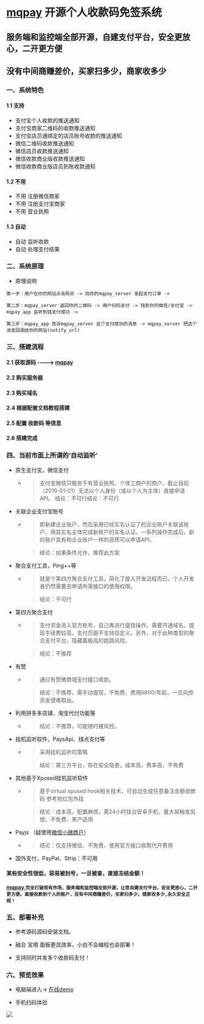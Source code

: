 # [mqpay](https://mqpay.zz82.net/) 开源个人收款码免签系统

## 服务端和监控端全部开源，自建支付平台，安全更放心，二开更方便
## 没有中间商赚差价，买家扫多少，商家收多少

### 一、系统特色
#### 1.1  支持

* 支付宝个人收款的推送通知
* 支付宝商家二维码的收款推送通知
* 支付宝店员通绑定的店员账号收款的推送通知
* 微信二维码收款推送通知
* 微信店员收款推送通知
* 微信收款商业版收款推送通知
* 微信收款商业版店员到账收款通知

#### 1.2  不用

* 不用 注册微信商家
* 不用 注册支付宝商家
* 不用  营业执照

#### 1.3  自动

* 自动 监听收款
* 自动 处理支付结果

### 二、系统原理
- 原理说明

`第一步：用户在你的网站点击购买 -> 向你的mqpay_server 发起支付订单 ->`

`第二步：mqpay_server 返回你的二维码 -> 用户扫码支付 -> 钱到你的微信/支付宝 -> mqpay_app 监听到钱支付成功 ->`

`第三步：mqpay_app 告诉mqpay_server 这个支付成功的消息 -> mqpay_server 把这个消息回调给你的网站(notify_url)`
### 三、搭建流程

#### 2.1 获取源码 ----> [mqpay](https://mqpay.zz82.net/)

#### 2.2 购买服务器

#### 2.3 购买域名

#### 2.4 根据配套文档教程搭建

#### 2.5 配置 收款码 等信息

#### 2.6 搭建完成

### 四、当前市面上所谓的‘自动监听’

- 原生支付宝，微信支付

    - >支付宝微信只服务于有营业执照、个体工商户的商户。截止目前（2019-01-01）无法以个人身份（或以个人为主体）直接申请API。
      >结论：不可行结论：不可行

- 关联企业支付宝账号

    - >即新建企业账户，然后采用已经实名认证了的企业账户关联该账户，用其实名主体完成新账户的实名认证。一系列操作完成后，新的账户具有和企业账户一样的资质可以申请API。

      >结论：如果条件允许，推荐此方案

- 聚合支付工具，Ping++等

    - >就是个第四方聚合支付工具，简化了接入开发流程而已，个人开发者仍然需要去申请所需接口的使用权限。

      > 结论：不可行

- 第四方聚合支付

    - >支付资金进入官方账号，自己再进行提现操作。需要开通域名，提现手续费较高，支付页面不支持自定义。另外，对于此种类型的聚合支付平台，隐藏着极高的跑路风险。

      >结论：不推荐

- 有赞

    - >通过有赞微商城支付接口收款。

      >结论：不推荐，需手动提现，不免费，费用6800/年起，一旦风控资金很难取出。

- 利用拼多多店铺、淘宝代付功能等

    - >结论：不推荐，可能随时被风控。

- 挂机监听软件，PaysApi、绿点支付等

    - >采用挂机监听的策略

      >结论：第三方平台，存在安全隐患，成本高，费率高，不免费

- 其他基于Xposed挂机监听软件

    - >基于virtual xposed hook相关技术，可自动生成任意备注金额收款码 参考抢红包外挂

      >结论：成本高，配置麻烦，需24小时挂台安卓手机，量大易触发风控、不免费，黑产适用

- Payjs （疑使用[微信小微商户](https://pay.weixin.qq.com/index.php/core/affiliate/micro_intro)）

    - >结论：仅支持微信、不免费、使用官方接口收取代开费用

- 国外支付，PayPal、Strip：不可用

#### 某些安全性很低，容易被封号，一旦被查，直接冻结金额！

**[   mqpay   ](https://mqpay.zz82.net/)    `完全打破现有市场，服务端和监控端全部开源，让您自建支付平台，安全更放心，二开更方便。直接收款到个人的账户，没有中间商赚差价，买家扫多少，商家收多少,永久安全正规！`**

### 五、部署补充

* 参考源码源码安装文档。

* 融合 宝塔 面板更具效率，小白不会编程也会部署！

* 支持同时并发多个收款码支付！


### 六、预览效果

- 电脑端进入→ [在线demo](https://mqpay.zz82.net/)

- 手机扫码体验


 ![](https://mqpay.zz82.net/img/qr-mqpay.png)
